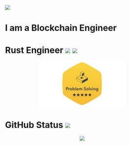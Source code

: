 <img src="https://capsule-render.vercel.app/api?type=waving&amp;color=7A92B8&amp;height=100&amp;section=header">

# I am a Blockchain Engineer


# Rust Engineer ![](https://img.shields.io/badge/rust-%23000000.svg?style=for-the-badge&logo=rust&logoColor=white) ![](https://img.shields.io/badge/-Hackerrank-2EC866?style=for-the-badge&logo=HackerRank&logoColor=white)

<div id='profile-them' style='display: flex; flex-wrap: wrap; justify-content: center;' align='center'>
  <a target="_blank" href='https://www.hackerrank.com/profile/forever_xfactor'>
    <img height="150px" src='./assets/hackerrank-problem-solving.png' />
  </a>
</div>


# GitHub Status ![](https://komarev.com/ghpvc/?username=kindsecret&color=blueviolet)

<div id='profile-them' align='center'>
<!--   <a class='github-status' href='https://github.com/kindsecret'>
    <img height="180px" src='https://github-readme-stats.vercel.app/api?username=kindsecret&show_icons=true&theme=radical' />
  </a> -->
  <a class='Most-used-languages' href='https://github.com/kindsecret'>
    <img height="180px" id='github-status' src='https://github-readme-stats.vercel.app/api/top-langs/?username=kindsecret&layout=compact' />
  </a>
</div>
